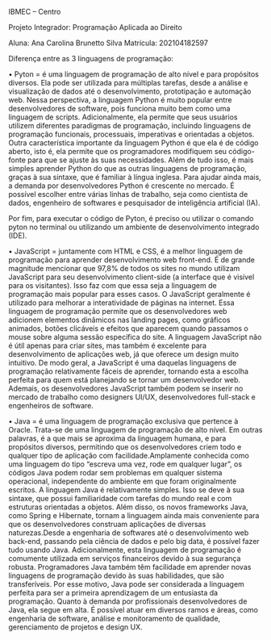 IBMEC – Centro

Projeto Integrador: Programação Aplicada ao Direito

Aluna: Ana Carolina Brunetto Silva           Matrícula: 202104182597

Diferença entre as 3 linguagens de programação:

•	Pyton = é uma linguagem de programação de alto nível e para propósitos diversos. Ela pode ser utilizada para múltiplas tarefas, desde a análise 
e visualização de dados até o desenvolvimento, prototipação e automação web. Nessa perspectiva, a linguagem Python é muito popular entre 
desenvolvedores de software, pois funciona muito bem como uma linguagem de scripts. Adicionalmente, ela permite que seus usuários utilizem diferentes
paradigmas de programação, incluindo linguagens de programação funcionais, processuais, imperativas e orientadas a objetos. Outra característica 
importante da linguagem Python é que ela é de código aberto, isto é, ela permite que os programadores modifiquem seu código-fonte para que se ajuste
às suas necessidades. Além de tudo isso, é mais simples aprender Python do que as outras linguagens de programação, graças à sua sintaxe, 
que é familiar à língua inglesa. Para ajudar ainda mais, a demanda por desenvolvedores Python é crescente no mercado. É possível 
escolher entre várias linhas de trabalho, seja como cientista de dados, engenheiro de softwares e pesquisador de inteligência artificial (IA).

Por fim, para executar o código de Pyton, é preciso ou utilizar o comando pyton no terminal ou utilizando um ambiente de desenvolvimento
integrado (IDE).

•	JavaScript = juntamente com HTML e CSS, é a melhor linguagem de programação para aprender desenvolvimento web front-end. É de grande magnitude mencionar 
que 97,8% de todos os sites no mundo utilizam JavaScript para seu desenvolvimento client-side (a interface que é visível para os visitantes). 
Isso faz com que essa seja a linguagem de programação mais popular para esses casos. O JavaScript geralmente é utilizado para melhorar a interatividade 
de páginas na internet. Essa linguagem de programação permite que os desenvolvedores web adicionem elementos dinâmicos nas landing pages, como gráficos animados, 
botões clicáveis e efeitos que aparecem quando passamos o mouse sobre alguma sessão específica do site. A linguagem JavaScript não é útil apenas 
para criar sites, mas também é excelente para desenvolvimento de aplicações web, já que oferece um design muito intuitivo. De modo geral, a JavaScript 
é uma daquelas linguagens de programação relativamente fáceis de aprender, tornando esta a escolha perfeita para quem está planejando se 
tornar um desenvolvedor web. Ademais, os desenvolvedores JavaScript também podem se inserir no mercado de trabalho como designers UI/UX, desenvolvedores 
full-stack e engenheiros de software.


•	Java = é uma linguagem de programação exclusiva que pertence à Oracle. Trata-se de uma linguagem de programação de alto nível. Em outras palavras, 
é a que mais se aproxima da linguagem humana, e para propósitos diversos, permitindo que os desenvolvedores criem todo e qualquer tipo de 
aplicação com facilidade.Amplamente conhecida como uma linguagem do tipo “escreva uma vez, rode em qualquer lugar”, os códigos Java podem rodar 
sem problemas em qualquer sistema operacional, independente do ambiente em que foram originalmente escritos. A linguagem Java é relativamente 
simples. Isso se deve à sua sintaxe, que possui familiaridade com tarefas do mundo real e com estruturas orientadas a objetos. Além disso, 
os novos frameworks Java, como Spring e Hibernate, tornam a linguagem ainda mais conveniente para que os desenvolvedores construam aplicações 
de diversas naturezas.Desde a engenharia de softwares até o desenvolvimento web back-end, passando pela ciência de dados e pelo big data, 
é possível fazer tudo usando Java. Adicionalmente, esta linguagem de programação é comumente utilizada em serviços financeiros devido 
à sua segurança robusta. Programadores Java também têm facilidade em aprender novas linguagens de programação devido às suas habilidades, 
que são transferíveis. Por esse motivo, Java pode ser considerada a linguagem perfeita para ser a primeira aprendizagem de um 
entusiasta da programação. Quanto à demanda por profissionais desenvolvedores de Java, ela segue em alta. É possível atuar em diversos 
ramos e áreas, como engenharia de software, análise e monitoramento de qualidade, gerenciamento de projetos e design UX.
